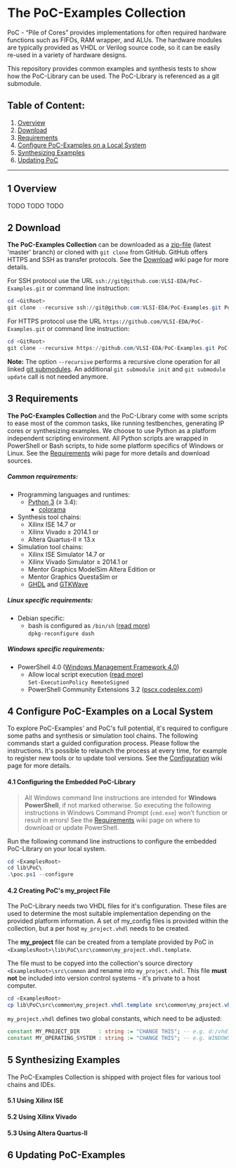 # The PoC-Examples Collection

PoC - “Pile of Cores” provides implementations for often required hardware
functions such as FIFOs, RAM wrapper, and ALUs. The hardware modules are
typically provided as VHDL or Verilog source code, so it can be easily re-used
in a variety of hardware designs.

This repository provides common examples and synthesis tests to show how the
PoC-Library can be used. The PoC-Library is referenced as a git submodule.

Table of Content:
--------------------------------------------------------------------------------
 1. [Overview](#1-overview)
 2. [Download](#2-download)
 3. [Requirements](#3-requirements)
 4. [Configure PoC-Examples on a Local System](#4-configure-poc-examples-on-a-local-system)
 5. [Synthesizing Examples](#5-synthesizing-examples)
 6. [Updating PoC](#6-updating-poc)

--------------------------------------------------------------------------------

## 1 Overview

TODO TODO TODO

## 2 Download

**The PoC-Examples Collection** can be downloaded as a [zip-file][download] (latest
'master' branch) or cloned with `git clone` from GitHub. GitHub offers HTTPS and SSH
as transfer protocols. See the [Download][wiki:download] wiki page for more details.

For SSH protocol use the URL `ssh://git@github.com:VLSI-EDA/PoC-Examples.git` or command
line instruction:

```PowerShell
cd <GitRoot>
git clone --recursive ssh://git@github.com:VLSI-EDA/PoC-Examples.git PoC-Examples
```

For HTTPS protocol use the URL `https://github.com/VLSI-EDA/PoC-Examples.git` or command
line instruction:

```PowerShell
cd <GitRoot>
git clone --recursive https://github.com/VLSI-EDA/PoC-Examples.git PoC-Examples
```

**Note:** The option `--recursive` performs a recursive clone operation for all
linked [git submodules][git_submod]. An additional `git submodule init` and
`git submodule update` call is not needed anymore. 

 [download]: https://github.com/VLSI-EDA/PoC-Examples/archive/master.zip
 [git_submod]: http://git-scm.com/book/en/v2/Git-Tools-Submodules


## 3 Requirements

**The PoC-Examples Collection** and the PoC-Library come with some scripts to ease most
of the common tasks, like running testbenches, generating IP cores or synthesizing
examples. We choose to use Python as a platform independent scripting environment.
All Python scripts are wrapped in PowerShell or Bash scripts, to hide some platform
specifics of Windows or Linux. See the [Requirements][wiki:requirements] wiki page
for more details and download sources.

##### Common requirements:

 - Programming languages and runtimes:
	- [Python 3][python] (&ge; 3.4):
	     - [colorama][colorama]
 - Synthesis tool chains:
     - Xilinx ISE 14.7 or
     - Xilinx Vivado &ge; 2014.1 or
     - Altera Quartus-II &ge; 13.x
 - Simulation tool chains:
     - Xilinx ISE Simulator 14.7 or
     - Xilinx Vivado Simulator &ge; 2014.1 or
     - Mentor Graphics ModelSim Altera Edition or
     - Mentor Graphics QuestaSim or
     - [GHDL][ghdl] and [GTKWave][gtkwave]

 [python]:		https://www.python.org/downloads/
 [colorama]:	https://pypi.python.org/pypi/colorama
 [ghdl]:		https://sourceforge.net/projects/ghdl-updates/
 [gtkwave]:		http://gtkwave.sourceforge.net/

##### Linux specific requirements:
 
 - Debian specific:
	- bash is configured as `/bin/sh` ([read more](https://wiki.debian.org/DashAsBinSh))  
      `dpkg-reconfigure dash`
 
##### Windows specific requirements:

 - PowerShell 4.0 ([Windows Management Framework 4.0][wmf40])
    - Allow local script execution ([read more][execpol])  
      `Set-ExecutionPolicy RemoteSigned`
    - PowerShell Community Extensions 3.2 ([pscx.codeplex.com][pscx])

 [wmf40]:   http://www.microsoft.com/en-US/download/details.aspx?id=40855
 [execpol]: https://technet.microsoft.com/en-us/library/hh849812.aspx
 [pscx]:    http://pscx.codeplex.com/


## 4 Configure PoC-Examples on a Local System

To explore PoC-Examples' and PoC's full potential, it's required to configure
some paths and synthesis or simulation tool chains. The following commands
start a guided configuration process. Please follow the instructions. It's
possible to relaunch the process at every time, for example to register new
tools or to update tool versions. See the [Configuration][wiki:configuration]
wiki page for more details.

#### 4.1 Configuring the Embedded PoC-Library

> All Windows command line instructions are intended for **Windows PowerShell**,
> if not marked otherwise. So executing the following instructions in Windows
> Command Prompt (`cmd.exe`) won't function or result in errors! See the
> [Requirements][wiki:requirements] wiki page on where to download or update
> PowerShell.

Run the following command line instructions to configure the embedded PoC-Library
on your local system.

```PowerShell
cd <ExamplesRoot>
cd lib\PoC\
.\poc.ps1 --configure
```

#### 4.2 Creating PoC's my_project File

The PoC-Library needs two VHDL files for it's configuration. These files are used
to determine the most suitable implementation depending on the provided platform
information. A set of my_config files is provided within the collection, but a per
host `my_project.vhdl` needs to be created.

The **my_project** file can be created from a template provided by PoC in
`<ExamplesRoot>\lib\PoC\src\common\my_project.vhdl.template`.
    
The file must to be copyed into the collection's source directory `<ExamplesRoot>\src\common`
and rename into `my_project.vhdl`. This file **must not** be included into version control
systems - it's private to a host computer. 

```PowerShell
cd <ExamplesRoot>
cp lib\PoC\src\common\my_project.vhdl.template src\common\my_project.vhdl
```

`my_project.vhdl` defines two global constants, which need to be adjusted:

```VHDL
constant MY_PROJECT_DIR      : string := "CHANGE THIS"; -- e.g. d:/vhdl/myproject/, /home/me/projects/myproject/"
constant MY_OPERATING_SYSTEM : string := "CHANGE THIS"; -- e.g. WINDOWS, LINUX
```

## 5 Synthesizing Examples

The PoC-Examples Collection is shipped with project files for various tool chains and IDEs.

#### 5.1 Using Xilinx ISE



#### 5.2 Using Xilinx Vivado


#### 5.3 Using Altera Quartus-II


## 6 Updating PoC-Examples



 [wiki:download]:		https://github.com/VLSI-EDA/PoC-Examples/wiki/Download
 [wiki:requirements]:	https://github.com/VLSI-EDA/PoC-Examples/wiki/Requirements
 [wiki:configuration]:	https://github.com/VLSI-EDA/PoC-Examples/wiki/Configuration
 